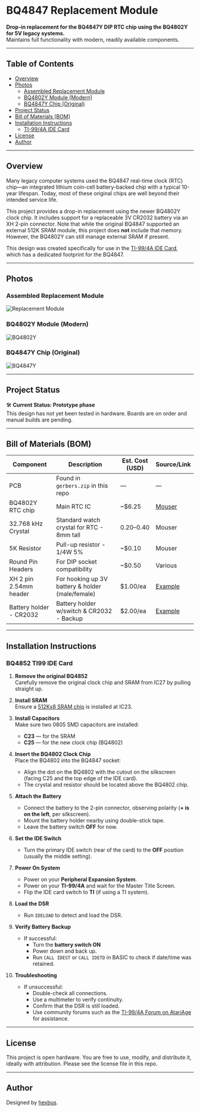 # BQ4847 Replacement Module

**Drop-in replacement for the BQ4847Y DIP RTC chip using the BQ4802Y for 5V legacy systems.**  
Maintains full functionality with modern, readily available components.

---

## Table of Contents

- [Overview](#overview)
- [Photos](#photos)
  - [Assembled Replacement Module](#assembled-replacement-module)
  - [BQ4802Y Module (Modern)](#bq4802y-module-modern)
  - [BQ4847Y Chip (Original)](#bq4847y-chip-original)
- [Project Status](#project-status)
- [Bill of Materials (BOM)](#bill-of-materials-bom)
- [Installation Instructions](#installation-instructions)
  - [TI-99/4A IDE Card](#bq4852-ti99-ide-card)
- [License](#license)
- [Author](#author)

---

## Overview

Many legacy computer systems used the BQ4847 real-time clock (RTC) chip—an integrated lithium coin-cell battery-backed chip with a typical 10-year lifespan. Today, most of these original chips are well beyond their intended service life.

This project provides a drop-in replacement using the newer BQ4802Y clock chip. It includes support for a replaceable 3V CR2032 battery via an XH 2-pin connector. Note that while the original BQ4847 supported an external 512K SRAM module, this project does **not** include that memory. However, the BQ4802Y can still manage external SRAM if present.

This design was created specifically for use in the [TI-99/4A IDE Card](http://www.mainbyte.com/ti99/ide_card/ide_card.html), which has a dedicated footprint for the BQ4847.

---

## Photos

### Assembled Replacement Module  
![Replacement Module](https://github.com/hexbus/bq4847-replacement/blob/main/front.png)

### BQ4802Y Module (Modern)  
![BQ4802Y](https://github.com/hexbus/bq4847-replacement/blob/main/bq4802.png)

### BQ4847Y Chip (Original)  
![BQ4847Y](https://github.com/hexbus/bq4847-replacement/blob/main/bq4847.png)

---

## Project Status

🛠️ **Current Status: Prototype phase**  
This design has not yet been tested in hardware. Boards are on order and manual builds are pending.

---

## Bill of Materials (BOM)

| Component                 | Description                                      | Est. Cost (USD) | Source/Link |
|--------------------------|--------------------------------------------------|------------------|-------------|
| PCB                      | Found in `gerbers.zip` in this repo              | —                | —           |
| BQ4802Y RTC chip         | Main RTC IC                                      | ~$6.25           | [Mouser](https://www.mouser.com/ProductDetail/Texas-Instruments/BQ4802YPW?qs=YxwvVplHM%2FnrYmh0JbPldA%3D%3D) |
| 32.768 kHz Crystal       | Standard watch crystal for RTC - 8mm tall        | $0.20–$0.40      | Mouser       |
| 5K Resistor              | Pull-up resistor - 1/4W 5%                        | ~$0.10           | Mouser       |
| Round Pin Headers        | For DIP socket compatibility                     | ~$0.50           | Various      |
| XH 2 pin 2.54mm header   | For hooking up 3V battery & holder (male/female) | $1.00/ea         | [Example](https://www.amazon.com/JST-XH-2-54mm-Connector-Silicone-Cables/dp/B0D6KSMK1Q/) |
| Battery holder - CR2032  | Battery holder w/switch & CR2032 - Backup        | $2.00/ea         | [Example](https://www.amazon.com/Alinan-Button-Battery-Storage-Container/dp/B09KTVG1Y5) |

---

## Installation Instructions

### BQ4852 TI99 IDE Card

1. **Remove the original BQ4852**  
   Carefully remove the original clock chip and SRAM from IC27 by pulling straight up.

2. **Install SRAM**  
   Ensure a [512Kx8 SRAM chip](https://www.mouser.com/ProductDetail/727-CY2148ELL45ZSXIT) is installed at IC23.

3. **Install Capacitors**  
   Make sure two 0805 SMD capacitors are installed:
   - **C23** — for the SRAM
   - **C25** — for the new clock chip (BQ4802)

4. **Insert the BQ4802 Clock Chip**  
   Place the BQ4802 into the BQ4847 socket:
   - Align the dot on the BQ4802 with the cutout on the silkscreen (facing C25 and the top edge of the IDE card).
   - The crystal and resistor should be located above the BQ4802 chip.

5. **Attach the Battery**  
   - Connect the battery to the 2-pin connector, observing polarity (**+ is on the left**, per silkscreen).
   - Mount the battery holder nearby using double-stick tape.
   - Leave the battery switch **OFF** for now.

6. **Set the IDE Switch**  
   - Turn the primary IDE switch (rear of the card) to the **OFF** position (usually the middle setting).

7. **Power On System**  
   - Power on your **Peripheral Expansion System**.
   - Power on your **TI-99/4A** and wait for the Master Title Screen.
   - Flip the IDE card switch to **TI** (if using a TI system).

8. **Load the DSR**  
   - Run `IDELOAD` to detect and load the DSR.

9. **Verify Battery Backup**  
   - If successful:
     - Turn the **battery switch ON**
     - Power down and back up.
     - Run `CALL IDEST` or `CALL IDETD` in BASIC to check if date/time was retained.

10. **Troubleshooting**  
    - If unsuccessful:
      - Double-check all connections.
      - Use a multimeter to verify continuity.
      - Confirm that the DSR is still loaded.
      - Use community forums such as the [TI-99/4A Forum on AtariAge](https://forums.atariage.com/forum/164-ti-994a-computers/) for assistance.

---

## License

This project is open hardware. You are free to use, modify, and distribute it, ideally with attribution. Please see the license file in this repo.

---

## Author

Designed by [hexbus](https://github.com/hexbus).
